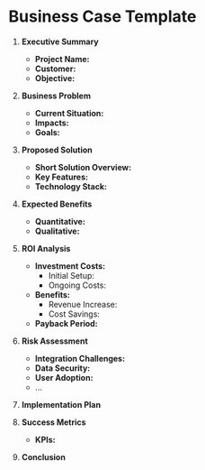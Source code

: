 # Business Case Template

1. **Executive Summary**
   - **Project Name:**
   - **Customer:** 
   - **Objective:**

2. **Business Problem**
   - **Current Situation:** 
   - **Impacts:**
   - **Goals:**

3. **Proposed Solution**
   - **Short Solution Overview:**
   - **Key Features:**
   - **Technology Stack:**

4. **Expected Benefits**
   - **Quantitative:**
   - **Qualitative:**
     
5. **ROI Analysis**
   - **Investment Costs:**
     - Initial Setup:
     - Ongoing Costs:
   - **Benefits:**
     - Revenue Increase:
     - Cost Savings:
   - **Payback Period:**

6. **Risk Assessment**
   - **Integration Challenges:**
   - **Data Security:**
   - **User Adoption:**
   - ...

7. **Implementation Plan**

8. **Success Metrics**
   - **KPIs:**

9. **Conclusion**
